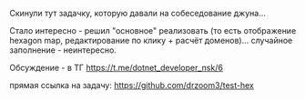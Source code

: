 Скинули тут задачку, которую давали на собеседование джуна...

Стало интересно - решил "основное" реализовать (то есть отображение hexagon map, редактирование по клику + расчёт доменов)... случайное заполнение - неинтересно.

Обсуждение - в ТГ https://t.me/dotnet_developer_nsk/6

прямая ссылка на задачу: https://github.com/drzoom3/test-hex
